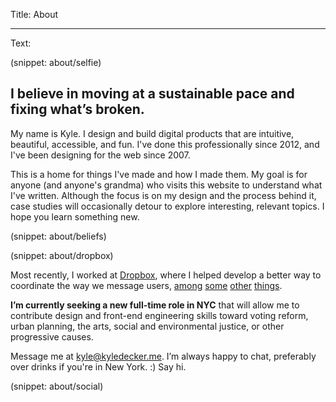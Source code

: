 Title: About

----

Text:

(snippet: about/selfie)

## I believe in moving at a sustainable pace and fixing what’s broken.

My name is Kyle. I design and build digital products that are intuitive, beautiful, accessible, and fun. I've done this professionally since 2012, and I've been designing for the web since 2007.

This is a home for things I've made and how I made them. My goal is for anyone (and anyone's grandma) who visits this website to understand what I've written. Although the focus is on my design and the process behind it, case studies will occasionally detour to explore interesting, relevant topics. I hope you learn something new.

(snippet: about/beliefs)

(snippet: about/dropbox)

Most recently, I worked at [Dropbox](/work/dropbox), where I helped develop a better way to coordinate the way we message users, [among](https://dribbble.com/shots/4138623-Fit-Fill-Icon-Design-Process) [some](https://dribbble.com/shots/4309432-Design-Session-Cheat-Sheet) [other](https://dribbble.com/shots/3288748-Dropbox-Design-Book-Club) [things](https://dribbble.com/shots/3689574-Menu-Loader).

**I’m currently seeking a new full-time role in <span class="uppercase">NYC</span>** that will allow me to contribute design and front-end engineering skills toward voting reform, urban planning, the arts, social and environmental justice, or other progressive causes.

Message me at <kyle@kyledecker.me>. I’m always happy to chat, preferably over drinks if you're in New York. :) Say hi.

(snippet: about/social)

